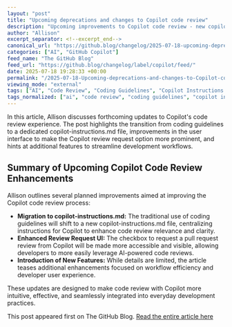 ```yaml
---
layout: "post"
title: "Upcoming deprecations and changes to Copilot code review"
description: "Upcoming improvements to Copilot code review - new copilot-instructions.md, better visibility for review requests, and enhanced review features."
author: "Allison"
excerpt_separator: <!--excerpt_end-->
canonical_url: "https://github.blog/changelog/2025-07-18-upcoming-deprecations-and-changes-to-copilot-code-review"
categories: ["AI", "GitHub Copilot"]
feed_name: "The GitHub Blog"
feed_url: "https://github.blog/changelog/label/copilot/feed/"
date: 2025-07-18 19:28:33 +00:00
permalink: "/2025-07-18-Upcoming-deprecations-and-changes-to-Copilot-code-review.html"
viewing_mode: "external"
tags: ["AI", "Code Review", "Coding Guidelines", "Copilot Instructions.md", "Developer Tools", "Feature Update", "GitHub", "GitHub Copilot", "News", "Pull Request", "UI Enhancement", "Workflow"]
tags_normalized: ["ai", "code review", "coding guidelines", "copilot instructions dot md", "developer tools", "feature update", "github", "github copilot", "news", "pull request", "ui enhancement", "workflow"]
---
```


In this article, Allison discusses forthcoming updates to Copilot's code review experience. The post highlights the transition from coding guidelines to a dedicated copilot-instructions.md file, improvements in the user interface to make the Copilot review request option more prominent, and hints at additional features to streamline development workflows.<!--excerpt_end-->

## Summary of Upcoming Copilot Code Review Enhancements

Allison outlines several planned improvements aimed at improving the Copilot code review process:

- **Migration to copilot-instructions.md:** The traditional use of coding guidelines will shift to a new copilot-instructions.md file, centralizing instructions for Copilot to enhance code review relevance and clarity.
- **Enhanced Review Request UI:** The checkbox to request a pull request review from Copilot will be made more accessible and visible, allowing developers to more easily leverage AI-powered code reviews.
- **Introduction of New Features:** While details are limited, the article teases additional enhancements focused on workflow efficiency and developer user experience.

These updates are designed to make code review with Copilot more intuitive, effective, and seamlessly integrated into everyday development practices.

This post appeared first on The GitHub Blog. [Read the entire article here](https://github.blog/changelog/2025-07-18-upcoming-deprecations-and-changes-to-copilot-code-review)
